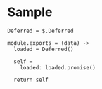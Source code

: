 Sample
======

    Deferred = $.Deferred

    module.exports = (data) ->
      loaded = Deferred()

      self =
        loaded: loaded.promise()

      return self
